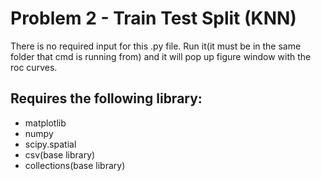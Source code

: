 # Problem 2 - Train Test Split (KNN)
There is no required input for this .py file. Run it(it must be in the same folder that cmd is running from) and it will pop up figure window with the roc curves.

## Requires the following library: 
* matplotlib
* numpy
* scipy.spatial
* csv(base library)
* collections(base library)